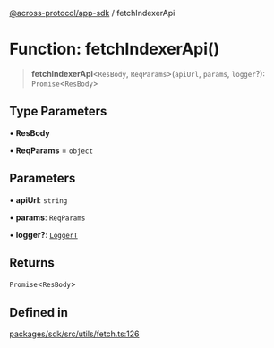 [@across-protocol/app-sdk](../README.md) / fetchIndexerApi

# Function: fetchIndexerApi()

> **fetchIndexerApi**\<`ResBody`, `ReqParams`\>(`apiUrl`, `params`, `logger`?): `Promise`\<`ResBody`\>

## Type Parameters

• **ResBody**

• **ReqParams** = `object`

## Parameters

• **apiUrl**: `string`

• **params**: `ReqParams`

• **logger?**: [`LoggerT`](../type-aliases/LoggerT.md)

## Returns

`Promise`\<`ResBody`\>

## Defined in

[packages/sdk/src/utils/fetch.ts:126](https://github.com/across-protocol/toolkit/blob/fa61c35c7597804e093096de254dbc326f096003/packages/sdk/src/utils/fetch.ts#L126)
